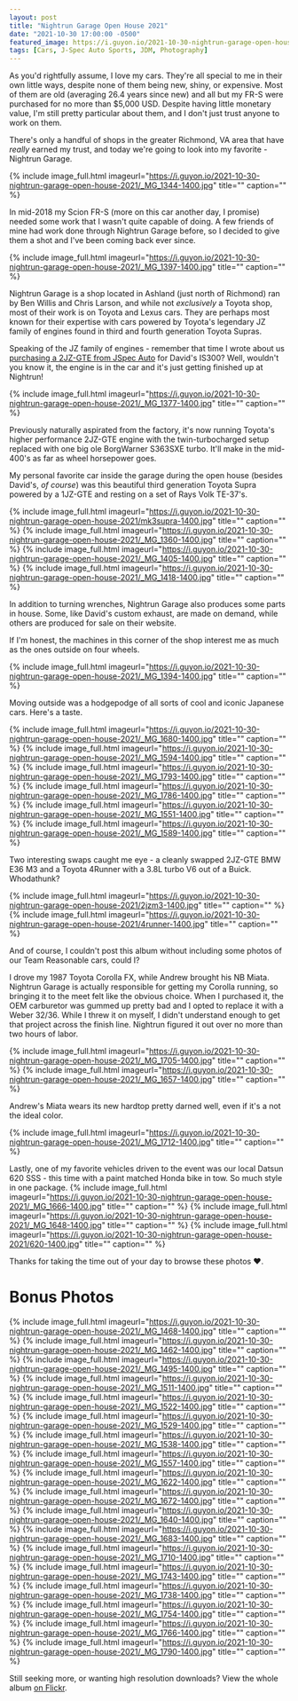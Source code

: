 ```yaml
---
layout: post
title: "Nightrun Garage Open House 2021"
date: "2021-10-30 17:00:00 -0500"
featured_image: https://i.guyon.io/2021-10-30-nightrun-garage-open-house-2021/_MG_1695-1400.jpg
tags: [Cars, J-Spec Auto Sports, JDM, Photography]
---
```


As you'd rightfully assume, I love my cars. They're all special to me in their own little ways, despite none of them being new, shiny, or expensive. Most of them are old (averaging 26.4 years since new) and all but my FR-S were purchased for no more than $5,000 USD. Despite having little monetary value, I'm still pretty particular about them, and I don't just trust anyone to work on them.

There's only a handful of shops in the greater Richmond, VA area that have *really* earned my trust, and today we're going to look into my favorite - Nightrun Garage.

<!--more-->

{% include image_full.html imageurl="https://i.guyon.io/2021-10-30-nightrun-garage-open-house-2021/_MG_1344-1400.jpg" title="" caption="" %}

In mid-2018 my Scion FR-S (more on this car another day, I promise) needed some work that I wasn't quite capable of doing. A few friends of mine had work done through Nightrun Garage before, so I decided to give them a shot and I've been coming back ever since.

{% include image_full.html imageurl="https://i.guyon.io/2021-10-30-nightrun-garage-open-house-2021/_MG_1397-1400.jpg" title="" caption="" %}

Nightrun Garage is a shop located in Ashland (just north of Richmond) ran by Ben Willis and Chris Larson, and while not *exclusively* a Toyota shop, most of their work is on Toyota and Lexus cars. They are perhaps most known for their expertise with cars powered by Toyota's legendary JZ family of engines found in third and fourth generation Toyota Supras.

Speaking of the JZ family of engines - remember that time I wrote about us [purchasing a 2JZ-GTE from JSpec Auto](https://gkubed.com/2019/01/13/jspec-auto-sports-purchasing-a-2jzgte/) for David's IS300? Well, wouldn't you know it, the engine is in the car and it's just getting finished up at Nightrun!

{% include image_full.html imageurl="https://i.guyon.io/2021-10-30-nightrun-garage-open-house-2021/_MG_1377-1400.jpg" title="" caption="" %}

Previously naturally aspirated from the factory, it's now running Toyota's higher performance 2JZ-GTE engine with the twin-turbocharged setup replaced with one big ole BorgWarner S363SXE turbo. It'll make in the mid-400's as far as wheel horsepower goes.

My personal favorite car inside the garage during the open house (besides David's, *of course*) was this beautiful third generation Toyota Supra powered by a 1JZ-GTE and resting on a set of Rays Volk TE-37's.

{% include image_full.html imageurl="https://i.guyon.io/2021-10-30-nightrun-garage-open-house-2021/mk3supra-1400.jpg" title="" caption="" %}
{% include image_full.html imageurl="https://i.guyon.io/2021-10-30-nightrun-garage-open-house-2021/_MG_1360-1400.jpg" title="" caption="" %}
{% include image_full.html imageurl="https://i.guyon.io/2021-10-30-nightrun-garage-open-house-2021/_MG_1405-1400.jpg" title="" caption="" %}
{% include image_full.html imageurl="https://i.guyon.io/2021-10-30-nightrun-garage-open-house-2021/_MG_1418-1400.jpg" title="" caption="" %}

In addition to turning wrenches, Nightrun Garage also produces some parts in house. Some, like David's custom exhaust, are made on demand, while others are produced for sale on their website.

If I'm honest, the machines in this corner of the shop interest me as much as the ones outside on four wheels.

{% include image_full.html imageurl="https://i.guyon.io/2021-10-30-nightrun-garage-open-house-2021/_MG_1394-1400.jpg" title="" caption="" %}

Moving outside was a hodgepodge of all sorts of cool and iconic Japanese cars. Here's a taste.

{% include image_full.html imageurl="https://i.guyon.io/2021-10-30-nightrun-garage-open-house-2021/_MG_1680-1400.jpg" title="" caption="" %}
{% include image_full.html imageurl="https://i.guyon.io/2021-10-30-nightrun-garage-open-house-2021/_MG_1594-1400.jpg" title="" caption="" %}
{% include image_full.html imageurl="https://i.guyon.io/2021-10-30-nightrun-garage-open-house-2021/_MG_1793-1400.jpg" title="" caption="" %}
{% include image_full.html imageurl="https://i.guyon.io/2021-10-30-nightrun-garage-open-house-2021/_MG_1786-1400.jpg" title="" caption="" %}
{% include image_full.html imageurl="https://i.guyon.io/2021-10-30-nightrun-garage-open-house-2021/_MG_1551-1400.jpg" title="" caption="" %}
{% include image_full.html imageurl="https://i.guyon.io/2021-10-30-nightrun-garage-open-house-2021/_MG_1589-1400.jpg" title="" caption="" %}

Two interesting swaps caught me eye - a cleanly swapped 2JZ-GTE BMW E36 M3 and a Toyota 4Runner with a 3.8L turbo V6 out of a Buick. Whodathunk?

{% include image_full.html imageurl="https://i.guyon.io/2021-10-30-nightrun-garage-open-house-2021/2jzm3-1400.jpg" title="" caption="" %}
{% include image_full.html imageurl="https://i.guyon.io/2021-10-30-nightrun-garage-open-house-2021/4runner-1400.jpg" title="" caption="" %}

And of course, I couldn't post this album without including some photos of our Team Reasonable cars, could I?

I drove my 1987 Toyota Corolla FX, while Andrew brought his NB Miata. Nightrun Garage is actually responsible for getting my Corolla running, so bringing it to the meet felt like the obvious choice. When I purchased it, the OEM carburetor was gummed up pretty bad and I opted to replace it with a Weber 32/36. While I threw it on myself, I didn't understand enough to get that project across the finish line. Nightrun figured it out over no more than two hours of labor.

{% include image_full.html imageurl="https://i.guyon.io/2021-10-30-nightrun-garage-open-house-2021/_MG_1705-1400.jpg" title="" caption="" %}
{% include image_full.html imageurl="https://i.guyon.io/2021-10-30-nightrun-garage-open-house-2021/_MG_1657-1400.jpg" title="" caption="" %}

Andrew's Miata wears its new hardtop pretty darned well, even if it's a not the ideal color.

{% include image_full.html imageurl="https://i.guyon.io/2021-10-30-nightrun-garage-open-house-2021/_MG_1712-1400.jpg" title="" caption="" %}

Lastly, one of my favorite vehicles driven to the event was our local Datsun 620 SSS - this time with a paint matched Honda bike in tow. So much style in one package.
{% include image_full.html imageurl="https://i.guyon.io/2021-10-30-nightrun-garage-open-house-2021/_MG_1666-1400.jpg" title="" caption="" %}
{% include image_full.html imageurl="https://i.guyon.io/2021-10-30-nightrun-garage-open-house-2021/_MG_1648-1400.jpg" title="" caption="" %}
{% include image_full.html imageurl="https://i.guyon.io/2021-10-30-nightrun-garage-open-house-2021/620-1400.jpg" title="" caption="" %}

Thanks for taking the time out of your day to browse these photos ❤.

# Bonus Photos
{% include image_full.html imageurl="https://i.guyon.io/2021-10-30-nightrun-garage-open-house-2021/_MG_1468-1400.jpg" title="" caption="" %}
{% include image_full.html imageurl="https://i.guyon.io/2021-10-30-nightrun-garage-open-house-2021/_MG_1462-1400.jpg" title="" caption="" %}
{% include image_full.html imageurl="https://i.guyon.io/2021-10-30-nightrun-garage-open-house-2021/_MG_1495-1400.jpg" title="" caption="" %}
{% include image_full.html imageurl="https://i.guyon.io/2021-10-30-nightrun-garage-open-house-2021/_MG_1511-1400.jpg" title="" caption="" %}
{% include image_full.html imageurl="https://i.guyon.io/2021-10-30-nightrun-garage-open-house-2021/_MG_1522-1400.jpg" title="" caption="" %}
{% include image_full.html imageurl="https://i.guyon.io/2021-10-30-nightrun-garage-open-house-2021/_MG_1529-1400.jpg" title="" caption="" %}
{% include image_full.html imageurl="https://i.guyon.io/2021-10-30-nightrun-garage-open-house-2021/_MG_1538-1400.jpg" title="" caption="" %}
{% include image_full.html imageurl="https://i.guyon.io/2021-10-30-nightrun-garage-open-house-2021/_MG_1557-1400.jpg" title="" caption="" %}
{% include image_full.html imageurl="https://i.guyon.io/2021-10-30-nightrun-garage-open-house-2021/_MG_1622-1400.jpg" title="" caption="" %}
{% include image_full.html imageurl="https://i.guyon.io/2021-10-30-nightrun-garage-open-house-2021/_MG_1672-1400.jpg" title="" caption="" %}
{% include image_full.html imageurl="https://i.guyon.io/2021-10-30-nightrun-garage-open-house-2021/_MG_1640-1400.jpg" title="" caption="" %}
{% include image_full.html imageurl="https://i.guyon.io/2021-10-30-nightrun-garage-open-house-2021/_MG_1683-1400.jpg" title="" caption="" %}
{% include image_full.html imageurl="https://i.guyon.io/2021-10-30-nightrun-garage-open-house-2021/_MG_1710-1400.jpg" title="" caption="" %}
{% include image_full.html imageurl="https://i.guyon.io/2021-10-30-nightrun-garage-open-house-2021/_MG_1743-1400.jpg" title="" caption="" %}
{% include image_full.html imageurl="https://i.guyon.io/2021-10-30-nightrun-garage-open-house-2021/_MG_1738-1400.jpg" title="" caption="" %}
{% include image_full.html imageurl="https://i.guyon.io/2021-10-30-nightrun-garage-open-house-2021/_MG_1754-1400.jpg" title="" caption="" %}
{% include image_full.html imageurl="https://i.guyon.io/2021-10-30-nightrun-garage-open-house-2021/_MG_1766-1400.jpg" title="" caption="" %}
{% include image_full.html imageurl="https://i.guyon.io/2021-10-30-nightrun-garage-open-house-2021/_MG_1790-1400.jpg" title="" caption="" %}

Still seeking more, or wanting high resolution downloads? View the whole album [on Flickr](https://www.flickr.com/photos/gkubed/albums/72157720087757813).
